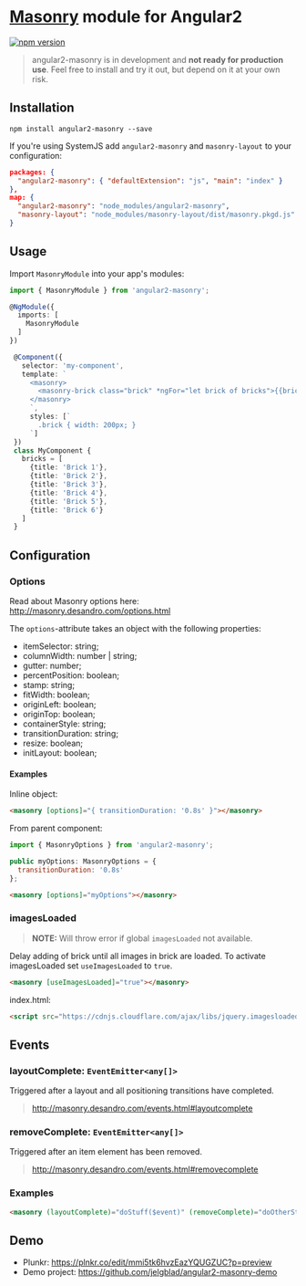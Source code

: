 # [Masonry](https://github.com/desandro/masonry) module for Angular2

[![npm version](https://badge.fury.io/js/angular2-masonry.svg)](https://www.npmjs.com/package/angular2-masonry)

> angular2-masonry is in development and **not ready for production use**.
> Feel free to install and try it out, but depend on it at your own risk.

## Installation

`npm install angular2-masonry --save`
 
If you're using SystemJS add `angular2-masonry` and `masonry-layout` to your configuration:
```json
packages: {
  "angular2-masonry": { "defaultExtension": "js", "main": "index" }
},
map: {
  "angular2-masonry": "node_modules/angular2-masonry",
  "masonry-layout": "node_modules/masonry-layout/dist/masonry.pkgd.js"
}
```

## Usage

Import `MasonryModule` into your app's modules:

``` typescript
import { MasonryModule } from 'angular2-masonry';

@NgModule({
  imports: [
    MasonryModule
  ]
})
```

```typescript
 @Component({
   selector: 'my-component',
   template: `
     <masonry>
       <masonry-brick class="brick" *ngFor="let brick of bricks">{{brick.title}}</masonry-brick>
     </masonry>
     `,
     styles: [`
       .brick { width: 200px; }
     `]
 })
 class MyComponent {
   bricks = [
     {title: 'Brick 1'},
     {title: 'Brick 2'},
     {title: 'Brick 3'},
     {title: 'Brick 4'},
     {title: 'Brick 5'},
     {title: 'Brick 6'}
   ]
 }
 ```
 
## Configuration

### Options
Read about Masonry options here: http://masonry.desandro.com/options.html

The `options`-attribute takes an object with the following properties:
* itemSelector: string;
* columnWidth: number | string;
* gutter: number;
* percentPosition: boolean;
* stamp: string;
* fitWidth: boolean;
* originLeft: boolean;
* originTop: boolean;
* containerStyle: string;
* transitionDuration: string;
* resize: boolean;
* initLayout: boolean;

#### Examples

Inline object:
```html
<masonry [options]="{ transitionDuration: '0.8s' }"></masonry>
```

From parent component:
```javascript
import { MasonryOptions } from 'angular2-masonry';

public myOptions: MasonryOptions = { 
  transitionDuration: '0.8s' 
};
```
```html
<masonry [options]="myOptions"></masonry>
```

### imagesLoaded
>**NOTE:** Will throw error if global `imagesLoaded` not available.

Delay adding of brick until all images in brick are loaded.
To activate imagesLoaded set `useImagesLoaded` to `true`.
```html
<masonry [useImagesLoaded]="true"></masonry>
```
index.html:
```html
<script src="https://cdnjs.cloudflare.com/ajax/libs/jquery.imagesloaded/4.1.1/imagesloaded.pkgd.min.js"></script>
```

## Events
### layoutComplete: `EventEmitter<any[]>`
Triggered after a layout and all positioning transitions have completed.
>http://masonry.desandro.com/events.html#layoutcomplete

### removeComplete: `EventEmitter<any[]>`
Triggered after an item element has been removed.
>http://masonry.desandro.com/events.html#removecomplete

### Examples
```html
<masonry (layoutComplete)="doStuff($event)" (removeComplete)="doOtherStuff($event)"></masonry>
```

## Demo
* Plunkr: https://plnkr.co/edit/mmi5tk6hvzEazYQUGZUC?p=preview
* Demo project: https://github.com/jelgblad/angular2-masonry-demo
